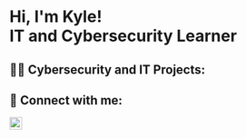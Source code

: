<!DOCTYPE html>
<html>
<head>
    <title>About Me</title>
</head>
<body>

<h1>Hi, I'm Kyle! <br/><a>IT and Cybersecurity Learner</a></h1>
<h2>👨‍💻 Cybersecurity and IT Projects:</h2>

<!-- Additional content here -->

<h2> 🤳 Connect with me:</h2>

<!-- LinkedIn Logo -->
[<img align="left" alt="JoshMadakor | LinkedIn" width="22px" src="https://cdn.jsdelivr.net/npm/simple-icons@v3/icons/linkedin.svg" />][linkedin]




[twitter]: https://twitter.com/joshmadakor
[youtube]: https://www.youtube.com/c/joshmadakor
[instagram]: https://www.instagram.com/joshmadakor/
[linkedin]: https://linkedin.com/in/joshmadakor


</body>
</html>
